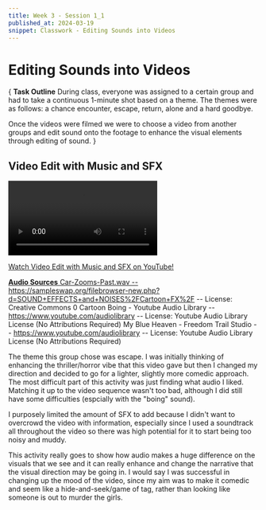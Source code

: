 ```yaml
---
title: Week 3 - Session 1_1
published_at: 2024-03-19
snippet: Classwork - Editing Sounds into Videos
---
```

# Editing Sounds into Videos
{
   **Task Outline**
   During class, everyone was assigned to a certain group and had to take a continuous 1-minute shot based on a theme. The themes were as follows: a chance encounter, escape, return, alone and a hard goodbye.
   
   Once the videos were filmed we were to choose a video from another groups and edit sound onto the footage to enhance the visual elements through editing of sound.
}
## Video Edit with Music and SFX
<video controls src="/W02S1/week3classedit.mp4" title="Title"></video>
<p><a href=https://youtu.be/iafWxaoYvQs> Watch Video Edit with Music and SFX on YouTube!</p>

**Audio Sources**
Car-Zooms-Past.wav -- https://sampleswap.org/filebrowser-new.php?d=SOUND+EFFECTS+and+NOISES%2FCartoon+FX%2F -- License: Creative Commons 0
Cartoon Boing - Youtube Audio Library -- https://www.youtube.com/audiolibrary -- License: Youtube Audio Library License (No Attributions Required)
My Blue Heaven - Freedom Trail Studio -- https://www.youtube.com/audiolibrary -- License: Youtube Audio Library License (No Attributions Required)

The theme this group chose was escape. I was initially thinking of enhancing the thriller/horror vibe that this video gave but then I changed my direction and decided to go for a lighter, slightly more comedic approach. The most difficult part of this activity was just finding what audio I liked. Matching it up to the video sequence wasn't too bad, although I did still have some difficulties (espcially with the "boing" sound).

I purposely limited the amount of SFX to add because I didn't want to overcrowd the video with information, especially since I used a soundtrack all throughout the video so there was high potential for it to start being too noisy and muddy.

This activity really goes to show how audio makes a huge difference on the visuals that we see and it can really enhance and change the narrative that the visual direction may be going in. I would say I was successful in changing up the mood of the video, since my aim was to make it comedic and seem like a hide-and-seek/game of tag, rather than looking like someone is out to murder the girls.